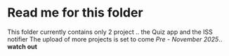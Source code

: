 # Read me for this folder
This folder currently contains only 2 project .. the Quiz app and the ISS notifier 
The upload of more projects is set to come *Pre - November 2025*.. **watch out**
